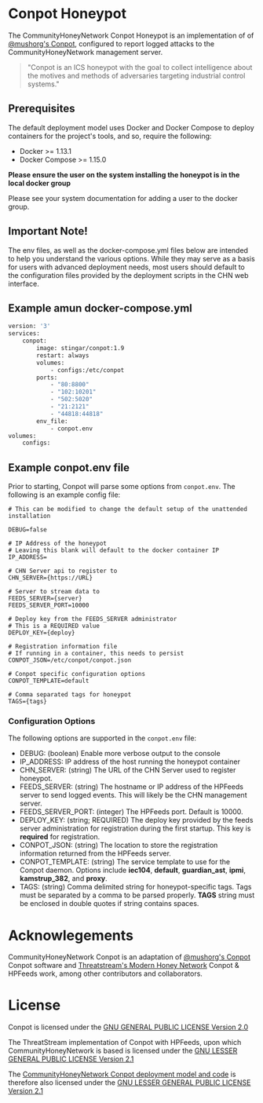 Conpot Honeypot
===============
The CommunityHoneyNetwork Conpot Honeypot is an implementation of of [@mushorg's Conpot](https://github.com/mushorg/conpot), configured to report logged attacks to the CommunityHoneyNetwork management server.

> "Conpot is an ICS honeypot with the goal to collect intelligence about the motives and methods of adversaries targeting industrial control systems."

## Prerequisites

The default deployment model uses Docker and Docker Compose to deploy containers for the project's tools, and so, require the following:

* Docker >= 1.13.1
* Docker Compose >= 1.15.0

**Please ensure the user on the system installing the honeypot is in the local
 docker group**
 
 Please see your system documentation for adding a user to the docker group.
## Important Note!
The env files, as well as the docker-compose.yml files below are intended 
to help you understand the various options. While they may serve as a basis 
for users with advanced deployment needs, most users should default to the 
configuration files provided by the deployment scripts in the CHN web interface.

## Example amun docker-compose.yml
```dockerfile
version: '3'
services:
    conpot:
        image: stingar/conpot:1.9
        restart: always
        volumes:
            - configs:/etc/conpot
        ports:
            - "80:8800"
            - "102:10201"
            - "502:5020"
            - "21:2121"
            - "44818:44818"
        env_file:
            - conpot.env
volumes:
    configs:
```
## Example conpot.env file

Prior to starting, Conpot will parse some options from `conpot.env`. 
The following is an example config file:

```
# This can be modified to change the default setup of the unattended installation

DEBUG=false

# IP Address of the honeypot
# Leaving this blank will default to the docker container IP
IP_ADDRESS=

# CHN Server api to register to
CHN_SERVER={https://URL}

# Server to stream data to
FEEDS_SERVER={server}
FEEDS_SERVER_PORT=10000

# Deploy key from the FEEDS_SERVER administrator
# This is a REQUIRED value
DEPLOY_KEY={deploy}

# Registration information file
# If running in a container, this needs to persist
CONPOT_JSON=/etc/conpot/conpot.json

# Conpot specific configuration options
CONPOT_TEMPLATE=default

# Comma separated tags for honeypot
TAGS={tags}
```

### Configuration Options

The following options are supported in the `conpot.env` file:

* DEBUG: (boolean) Enable more verbose output to the console
* IP_ADDRESS: IP address of the host running the honeypot container
* CHN_SERVER: (string) The URL of the CHN Server used to register honeypot.
* FEEDS_SERVER: (string) The hostname or IP address of the HPFeeds server to send logged events. This will likely be the CHN management server.
* FEEDS_SERVER_PORT: (integer) The HPFeeds port. Default is 10000.
* DEPLOY_KEY: (string; REQUIRED) The deploy key provided by the feeds server administration for registration during the first startup. This key is **required** for registration.
* CONPOT_JSON: (string) The location to store the registration information returned from the HPFeeds server.
* CONPOT_TEMPLATE: (string) The service template to use for the Conpot daemon. Options include **iec104**, **default**, **guardian_ast**, **ipmi**, **kamstrup_382**, and **proxy**.
* TAGS: (string) Comma delimited string for honeypot-specific tags. Tags must be separated by a comma to be parsed properly. **TAGS** string must be enclosed in double quotes if string contains spaces.

# Acknowlegements

CommunityHoneyNetwork Conpot is an adaptation of [@mushorg's Conpot](https://github.com/mushorg/conpot) Conpot software and [Threatstream's Modern Honey Network](https://threatstream.github.io/mhn/) Conpot & HPFeeds work, among other contributors and collaborators.

# License

Conpot is licensed under the [GNU GENERAL PUBLIC LICENSE Version 2.0](https://raw.githubusercontent.com/mushorg/conpot/master/LICENSE.txt)

The ThreatStream implementation of Conpot with HPFeeds, upon which CommunityHoneyNetwork is based is licensed under the [GNU LESSER GENERAL PUBLIC LICENSE Version 2.1](https://raw.githubusercontent.com/threatstream/mhn/master/LICENSE)

The [CommunityHoneyNetwork Conpot deployment model and code](https://github.com/CommunityHoneyNetwork/conpot) is therefore also licensed under the [GNU LESSER GENERAL PUBLIC LICENSE Version 2.1](https://raw.githubusercontent.com/CommunityHoneyNetwork/conpot/master/LICENSE)
